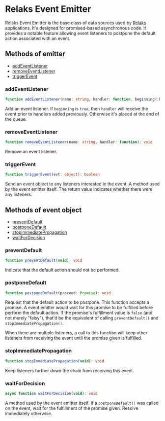 # Relaks Event Emitter

Relaks Event Emitter is the base class of data sources used by [Relaks](https://github.com/trambarhq/relaks) applications. It's designed for promised-based asynchronous code. It provides a notable feature allowing event listeners to postpone the default action associated with an event.

## Methods of emitter

* [addEventListener](#addeventlistener)
* [removeEventListener](#removeeventlistener)
* [triggerEvent](#triggerevent)

### addEventListener

```typescript
function addEventListener(name: string, handler: function, beginning?:boolean): void
```

Add an event listener. If `beginning` is `true`, then `handler` will receive the event prior to handlers added previously. Otherwise it's placed at the end of the queue.

### removeEventListener

```typescript
function removeEventListener(name: string, handler: function): void
```

Remove an event listener.

### triggerEvent

```typescript
function triggerEvent(evt: object): boolean
```

Send an event object to any listeners interested in the event. A method used by the event emitter itself. The return value indicates whether there were any listeners.

## Methods of event object

* [preventDefault](#preventdefault)
* [postponeDefault](#postponedefault)
* [stopImmediatePropagation](#stopimmediatepropagation)
* [waitForDecision](#waitfordecision)

### preventDefault

```typescript
function preventDefault(void): void
```

Indicate that the default action should not be performed.

### postponeDefault

```typescript
function postponeDefault(proceed: Promise): void
```

Request that the default action to be postpone. This function accepts a promise. A event emitter would wait for this promise to be fulfilled before perform the default action. If the promise's fulfillment value is `false` (and not merely "falsy"), that'd be the equivalent of calling `preventDefault()` and `stopImmediatePropagation()`.

When there are multiple listeners, a call to this function will keep other listeners from receiving the event until the promise given is fulfilled.

### stopImmediatePropagation

```typescript
function stopImmediatePropagation(void): void
```

Keep listeners further down the chain from receiving this event.

### waitForDecision

```typescript
async function waitForDecision(void): void
```

A method used by the event emitter itself. If a `postponeDefault()` was called on the event, wait for the fulfillment of the promise given. Resolve immediately otherwise.
